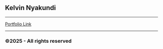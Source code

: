 ## Kelvin Nyakundi
---
[Portfolio Link](https://kelvintaii.me/portfolio/)

---
### ©2025 - All rights reserved